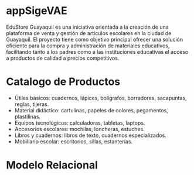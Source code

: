 # appSigeVAE
EduStore Guayaquil es una iniciativa orientada a la creación de una plataforma de venta y gestión de artículos escolares en la ciudad de Guayaquil. El proyecto tiene como objetivo principal ofrecer una solución eficiente para la compra y administración de materiales educativos, facilitando tanto a los padres como a las instituciones educativas el acceso a productos de calidad a precios competitivos.

# Catalogo de Productos

* Útiles básicos: cuadernos, lápices, bolígrafos, borradores, sacapuntas, reglas, tijeras.
* Material didáctico: cartulinas, papeles de colores, pegamentos, plastilinas.
* Equipos tecnológicos: calculadoras, tabletas, laptops.
* Accesorios escolares: mochilas, loncheras, estuches.
* Libros y cuadernos: libros de texto, cuadernos especializados.
* Mobiliario escolar: escritorios, sillas, estanterías.

# Modelo Relacional
